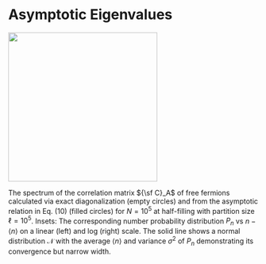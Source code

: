 # Asymptotic Eigenvalues

<img src="https://github.com/DelMaestroGroup/OperationalEntanglementFreeFermions/blob/master/AsymptoticEigenvalues/AsymptoticEigenvalues.png?raw=true" width=300px>

The spectrum of the correlation matrix ${\sf C}_A$ of free fermions calculated via exact diagonalization (empty circles) and from the asymptotic relation in Eq. (10) (filled circles) for $N=10^5$ at half-filling with partition size $\ell=10^5$.  Insets: The corresponding number probability distribution $P_n$ vs $n-\langle n \rangle$ on a linear (left) and log (right) scale.  The solid line shows a normal distribution $\mathcal{N}$ with the average $\langle n \rangle$ and variance $\sigma^2$ of $P_n$ demonstrating its convergence but narrow width.
